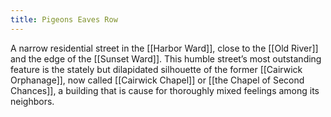 ```yaml
---
title: Pigeons Eaves Row
---
```


A narrow residential street in the [[Harbor Ward]], close to the [[Old River]] and the edge of the [[Sunset Ward]]. This humble street’s most outstanding feature is the stately but dilapidated silhouette of the former [[Cairwick Orphanage]], now called [[Cairwick Chapel]] or [[the Chapel of Second Chances]], a building that is cause for thoroughly mixed feelings among its neighbors.